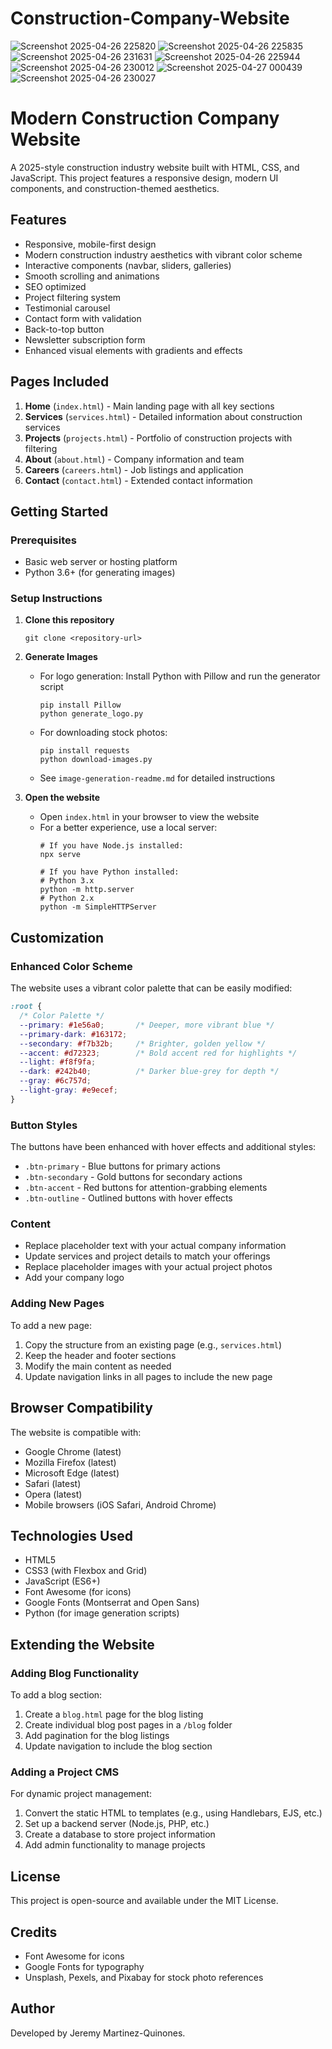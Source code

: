 # Construction-Company-Website
![Screenshot 2025-04-26 225820](https://github.com/user-attachments/assets/694ad709-c87d-4843-b9cb-1c5ff9753dca)
![Screenshot 2025-04-26 225835](https://github.com/user-attachments/assets/6f4b8514-8626-4468-a467-8f717a98ce7a)
![Screenshot 2025-04-26 231631](https://github.com/user-attachments/assets/0c2ee63c-d51b-49e6-8b9c-ffa18f533e84)
![Screenshot 2025-04-26 225944](https://github.com/user-attachments/assets/af2d3ce6-3cb8-446f-a824-3a5a669bbe9a)
![Screenshot 2025-04-26 230012](https://github.com/user-attachments/assets/544c4615-54d3-4648-bf1b-fa466a5bd099)
![Screenshot 2025-04-27 000439](https://github.com/user-attachments/assets/ec133ddb-c030-4ce9-bd36-0e2e96281a13)
![Screenshot 2025-04-26 230027](https://github.com/user-attachments/assets/d60bc3ac-deb8-4bf1-8092-dc79d72ad81c)
# Modern Construction Company Website

A 2025-style construction industry website built with HTML, CSS, and JavaScript. This project features a responsive design, modern UI components, and construction-themed aesthetics.

## Features

- Responsive, mobile-first design
- Modern construction industry aesthetics with vibrant color scheme
- Interactive components (navbar, sliders, galleries)
- Smooth scrolling and animations
- SEO optimized
- Project filtering system
- Testimonial carousel
- Contact form with validation
- Back-to-top button
- Newsletter subscription form
- Enhanced visual elements with gradients and effects

## Pages Included

1. **Home** (`index.html`) - Main landing page with all key sections
2. **Services** (`services.html`) - Detailed information about construction services
3. **Projects** (`projects.html`) - Portfolio of construction projects with filtering
4. **About** (`about.html`) - Company information and team
5. **Careers** (`careers.html`) - Job listings and application
6. **Contact** (`contact.html`) - Extended contact information

## Getting Started

### Prerequisites

- Basic web server or hosting platform
- Python 3.6+ (for generating images)

### Setup Instructions

1. **Clone this repository**
   ```
   git clone <repository-url>
   ```

2. **Generate Images**
   - For logo generation: Install Python with Pillow and run the generator script
     ```
     pip install Pillow
     python generate_logo.py
     ```
   - For downloading stock photos:
     ```
     pip install requests
     python download-images.py
     ```
   - See `image-generation-readme.md` for detailed instructions

3. **Open the website**
   - Open `index.html` in your browser to view the website
   - For a better experience, use a local server:
     ```
     # If you have Node.js installed:
     npx serve
     
     # If you have Python installed:
     # Python 3.x
     python -m http.server
     # Python 2.x
     python -m SimpleHTTPServer
     ```

## Customization

### Enhanced Color Scheme

The website uses a vibrant color palette that can be easily modified:

```css
:root {
  /* Color Palette */
  --primary: #1e56a0;       /* Deeper, more vibrant blue */
  --primary-dark: #163172;
  --secondary: #f7b32b;     /* Brighter, golden yellow */
  --accent: #d72323;        /* Bold accent red for highlights */
  --light: #f8f9fa;
  --dark: #242b40;          /* Darker blue-grey for depth */
  --gray: #6c757d;
  --light-gray: #e9ecef;
}
```

### Button Styles

The buttons have been enhanced with hover effects and additional styles:

- `.btn-primary` - Blue buttons for primary actions
- `.btn-secondary` - Gold buttons for secondary actions
- `.btn-accent` - Red buttons for attention-grabbing elements
- `.btn-outline` - Outlined buttons with hover effects

### Content

- Replace placeholder text with your actual company information
- Update services and project details to match your offerings
- Replace placeholder images with your actual project photos
- Add your company logo

### Adding New Pages

To add a new page:

1. Copy the structure from an existing page (e.g., `services.html`)
2. Keep the header and footer sections
3. Modify the main content as needed
4. Update navigation links in all pages to include the new page

## Browser Compatibility

The website is compatible with:
- Google Chrome (latest)
- Mozilla Firefox (latest)
- Microsoft Edge (latest)
- Safari (latest)
- Opera (latest)
- Mobile browsers (iOS Safari, Android Chrome)

## Technologies Used

- HTML5
- CSS3 (with Flexbox and Grid)
- JavaScript (ES6+)
- Font Awesome (for icons)
- Google Fonts (Montserrat and Open Sans)
- Python (for image generation scripts)

## Extending the Website

### Adding Blog Functionality

To add a blog section:
1. Create a `blog.html` page for the blog listing
2. Create individual blog post pages in a `/blog` folder
3. Add pagination for the blog listings
4. Update navigation to include the blog section

### Adding a Project CMS

For dynamic project management:
1. Convert the static HTML to templates (e.g., using Handlebars, EJS, etc.)
2. Set up a backend server (Node.js, PHP, etc.)
3. Create a database to store project information
4. Add admin functionality to manage projects

## License

This project is open-source and available under the MIT License.

## Credits

- Font Awesome for icons
- Google Fonts for typography
- Unsplash, Pexels, and Pixabay for stock photo references

## Author
Developed by Jeremy Martinez-Quinones.

